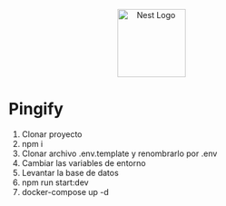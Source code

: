 <p align="center">
  <a href="http://nestjs.com/" target="blank"><img src="https://nestjs.com/img/logo-small.svg" width="120" alt="Nest Logo" /></a>
</p>

# Pingify
1. Clonar proyecto
2. npm i
3. Clonar archivo .env.template y renombrarlo por .env
4. Cambiar las variables de entorno
5. Levantar la base de datos
6. npm run start:dev
7. docker-compose up -d

